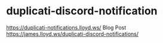 # duplicati-discord-notification

https://duplicati-notifications.lloyd.ws/
Blog Post
https://james.lloyd.ws/duplicati-discord-notifications/
